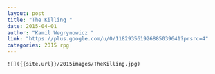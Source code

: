 ```yaml
---
layout: post
title: "The Killing "
date: 2015-04-01
author: "Kamil Wegrynowicz "
link: "https://plus.google.com/u/0/118293561926885039641?prsrc=4"
categories: 2015 rpg
---
```

```
![]({{site.url}}/2015images/TheKilling.jpg)
```
